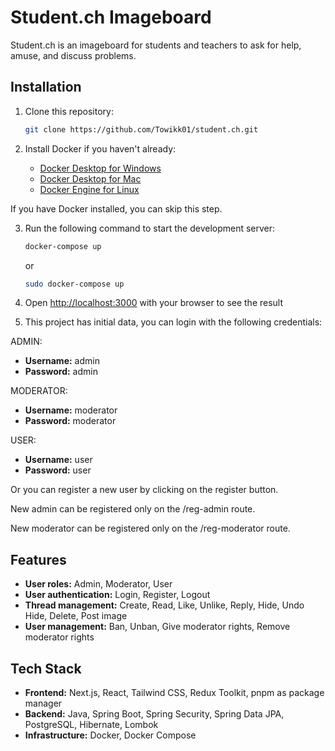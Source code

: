 # Student.ch Imageboard

Student.ch is an imageboard for students and teachers to ask for help, amuse, and discuss problems.

## Installation

1. Clone this repository:

   ```bash
   git clone https://github.com/Towikk01/student.ch.git
    ```
   
2. Install Docker if you haven't already:

   - [Docker Desktop for Windows](https://hub.docker.com/editions/community/docker-ce-desktop-windows)
   - [Docker Desktop for Mac](https://hub.docker.com/editions/community/docker-ce-desktop-mac)
   - [Docker Engine for Linux](https://docs.docker.com/engine/install/)
   
  If you have Docker installed, you can skip this step.

3. Run the following command to start the development server:

   ```bash
   docker-compose up
   ```
   or
    ```bash
   sudo docker-compose up
   ```
   
4. Open [http://localhost:3000](http://localhost:3000) with your browser to see the result

5. This project has initial data, you can login with the following credentials:

  ADMIN:
   - **Username:** admin
   - **Password:** admin

  MODERATOR:
   - **Username:** moderator
   - **Password:** moderator

  USER:
 - **Username:** user
 - **Password:** user


Or you can register a new user by clicking on the register button.

New admin can be registered only on the /reg-admin route.

New moderator can be registered only on the /reg-moderator route.


## Features

- **User roles:** Admin, Moderator, User
- **User authentication:** Login, Register, Logout
- **Thread management:** Create, Read, Like, Unlike, Reply, Hide, Undo Hide, Delete, Post image
- **User management:** Ban, Unban, Give moderator rights, Remove moderator rights

## Tech Stack

- **Frontend:** Next.js, React, Tailwind CSS, Redux Toolkit, pnpm as package manager
- **Backend:** Java, Spring Boot, Spring Security, Spring Data JPA, PostgreSQL, Hibernate, Lombok
- **Infrastructure:** Docker, Docker Compose

  
  
